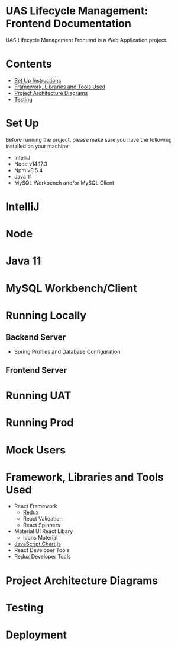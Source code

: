 
# UAS Lifecycle Management: Frontend Documentation
UAS Lifecycle Management Frontend is a Web Application project.

# Contents

- [Set Up Instructions](#set-up)
- [Framework, Libraries and Tools Used](#libraries-and-tools-used)
- [Project Architecture Diagrams](#project-diagrams)
- [Testing](#testing)

# Set Up
Before running the project, please make sure you have the following installed on your machine:

- IntelliJ
- Node v14.17.3
- Npm v8.5.4
- Java 11
- MySQL Workbench and/or MySQL Client


# IntelliJ


# Node

# Java 11

# MySQL Workbench/Client

# Running Locally

## Backend Server
- Spring Profiles and Database Configuration

## Frontend Server

# Running UAT

# Running Prod

# Mock Users


# Framework, Libraries and Tools Used

- React Framework
    - [Redux](https://react-redux.js.org/)
    - React Validation
    - React Spinners
- Material UI React Libary
    - Icons Material
- [JavaScript Chart.js](https://www.chartjs.org/docs/latest/)
- React Developer Tools
- Redux Developer Tools


# Project Architecture Diagrams

# Testing

# Deployment